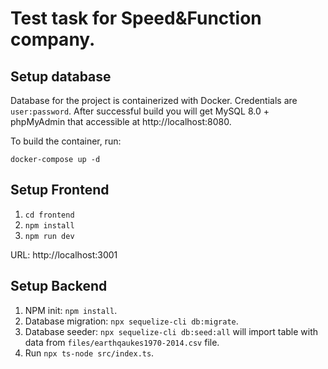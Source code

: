 # **Test task for Speed&Function company.**

## Setup database

Database for the project is containerized with Docker.
Credentials are `user:password`.
After successful build you will get MySQL 8.0 + phpMyAdmin that accessible at http://localhost:8080.

To build the container, run:

```
docker-compose up -d
```

## Setup Frontend

1. `cd frontend`
2. `npm install`
3. `npm run dev`

URL: http://localhost:3001

## Setup Backend

1. NPM init: `npm install`.
2. Database migration: `npx sequelize-cli db:migrate`.
3. Database seeder: `npx sequelize-cli db:seed:all` will import table with data from `files/earthqaukes1970-2014.csv` file.
4. Run `npx ts-node src/index.ts`.
